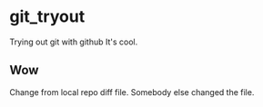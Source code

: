 # git_tryout
Trying out git with github
It's cool.

## Wow
Change from local repo diff file.
Somebody else changed the file.
